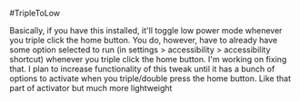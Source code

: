 #TripleToLow

Basically, if you have this installed, it'll toggle low power mode whenever you triple click the home button. You do, however, have to already have some option selected to run (in settings > accessibility > accessibility shortcut) whenever you triple click the home button. I'm working on fixing that.
I plan to increase functionality of this tweak until it has a bunch of options to activate when you triple/double press the home button. Like that part of activator but much more lightweight
